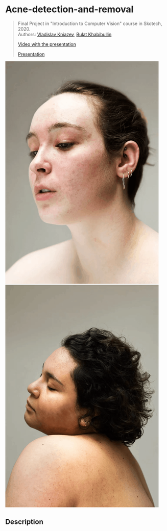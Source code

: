 # Acne-detection-and-removal

> Final Project in "Introduction to Computer Vision" course in Skotech, 2020.  
> Authors: [Vladislav Kniazev](https://github.com/Vladoskn), [Bulat Khabibullin](https://github.com/MrWag2)
>
> [Video with the presentation](https://www.youtube.com/watch?v=Gt5zuF37t_M&list=PLSk_6GxCds8PyeX6OroBshyRJhohuxgGz&index=21)  
>
> [Presentation](https://docs.google.com/presentation/d/1TAfm8xBnFH1th2vQkDBunehXdW7doRmMwFk1Zt6C288)  

<p float="left">
  <img alt="Example 1" src="/assets/1.gif" width="480" />
  <img alt="Example 2" src="/assets/2.gif" width="480" />
</p>


## Description
